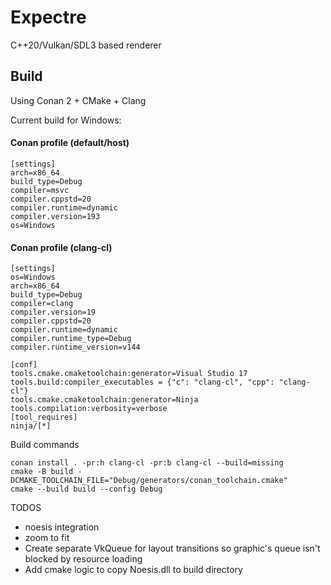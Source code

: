# Expectre
C++20/Vulkan/SDL3 based renderer


## Build

Using Conan 2 + CMake + Clang

Current build for Windows:
#### Conan profile (default/host)
```
[settings]
arch=x86_64
build_type=Debug
compiler=msvc
compiler.cppstd=20
compiler.runtime=dynamic
compiler.version=193
os=Windows

```

#### Conan profile (clang-cl)
```
[settings]
os=Windows
arch=x86_64
build_type=Debug
compiler=clang
compiler.version=19
compiler.cppstd=20
compiler.runtime=dynamic
compiler.runtime_type=Debug
compiler.runtime_version=v144

[conf]
tools.cmake.cmaketoolchain:generator=Visual Studio 17
tools.build:compiler_executables = {"c": "clang-cl", "cpp": "clang-cl"}
tools.cmake.cmaketoolchain:generator=Ninja
tools.compilation:verbosity=verbose
[tool_requires]
ninja/[*]
```

Build commands
```
conan install . -pr:h clang-cl -pr:b clang-cl --build=missing
cmake -B build -DCMAKE_TOOLCHAIN_FILE="Debug/generators/conan_toolchain.cmake" 
cmake --build build --config Debug
```

TODOS
- noesis integration
- zoom to fit
- Create separate VkQueue for layout transitions so graphic's queue isn't blocked by resource loading
- Add cmake logic to copy Noesis.dll to build directory
